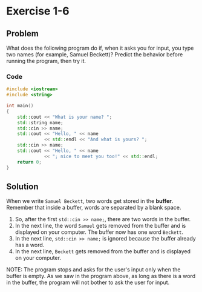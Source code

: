 # Exercise 1-6

## Problem
What does the following program do if, when it asks you for input, you type two names (for example, Samuel Beckett)? Predict the behavior before running the program, then try it.

### Code
```Cpp
#include <iostream>
#include <string>

int main()
{
	std::cout << "What is your name? ";
	std::string name;
	std::cin >> name;
	std::cout << "Hello, " << name 
	          << std::endl << "And what is yours? ";
	std::cin >> name;
	std::cout << "Hello, " << name 
	          << "; nice to meet you too!" << std::endl;
	return 0;
}
```

## Solution
When we write `Samuel Beckett`, two words get stored in the **buffer**. Remember that inside a buffer, words are separated by a blank space. 

1. So, after the first `std::cin >> name;`, there are two words in the buffer.
2. In the next line, the word `Samuel` gets removed from the buffer and is displayed on your computer. The buffer now has one word `Beckett`.
3. In the next line, `std::cin >> name;` is ignored because the buffer already has a word.
4. In the next line, `Beckett` gets removed from the buffer and is displayed on your computer.

NOTE: The program stops and asks for the user's input only when the buffer is empty. As we saw in the program above, as long as there is a word in the buffer, the program will not bother to ask the user for input.
